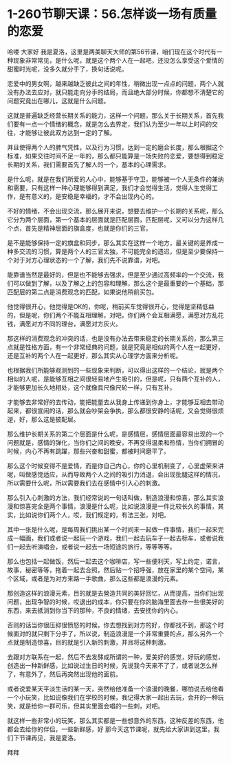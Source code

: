 # 1-260节聊天课：56.怎样谈一场有质量的恋爱

哈喽 大家好 我是夏洛，这里是两美聊天大师的第56节课，咱们现在这个时代有一种现象非常常见，是什么呢，就是这个两个人在一起吧，还没怎么享受这个爱情的甜蜜时光呢，没多久就分手了，换句话说呢。

恋爱中的男女啊，越来越缺乏彼此之间的年性，稍微出现一点点的问题，两个人就没有办法去应对，就只能走向分手的结局，而且绝大部分时候，你都想不清楚它的问题究竟出在哪儿，这就是什么问题。

这就是普遍缺乏经营长期关系的能力，这样一个问题，那么关于长期关系，首先我们要有一点一个情绪的概念，就是怎么去界定，我们认为至少一年以上时间的交往，才能够让彼此双方达到一定的了解。

并且使得两个人的脾气凭性，以及行为习惯，达到一定的磨合长度，那么根据这个标准，如果交往时间不足一年的，那么都只能算是一场失败的恋爱，要想得到稳定长期的关系，我们需要首先了解人的一个，基本的心理需求。

是什么呢，就是在我们所爱的人心中，能够基于守卫，能够被一个人无条件的兼纳和需要，只有这样一种心理能够得到满足，我们才会觉得生活，觉得人生觉得工作，是有意义的，是安稳是幸福的，才不会出现内心的。

不好的情绪，不会出现交流，那么展开来说，想要去维护一个长期的关系呢，那么它分为两个层面，第一个基本的层面就是匹配层面，匹配层呢，又可以分为这样几个点，首先是精神层面的旗盒度，也就是你们的三官。

是不是能够保持一定的旗盒和同步，那么其实在这样一个地方，最关键的是养成一种多交流的习惯，算是两个人的三官太独，不可能完全的遗迟，但是至少要保持一个对于对方心理状态的一个了解，我们先不说靠谱，对吧。

能靠谱当然是最好的，但是也不能够去强求，但是至少通过高频率的一个交流，我们可以做到了解，以及了解之上的包容和理解，那么这个是最重要的一个基础，那匹配层的第二点是消费观念的匹配，如果说他稍前买包。

他觉得很开心，他觉得是OK的，你呢，稍前买车觉得很开心，觉得是坚精低益的，但是呢，你们两个不能互相理解，对吧，你们两个会互相满愿，满愿对方乱花钱，满愿对方不同的理台，满愿对方灰火。

那这样的消费观念的冲突的话，也是没有办法去带来稳定的长期关系的，那么第三点就是性格方面，有一个非常经典的问题，就是究竟是相似的两个人在一起更好，还是互补的两个人在一起更好，那么其实从心理学方面来分析呢。

也根据我们所能够观测到的一些现象来判断，可以得出这样的一个结论，就是两个相似的人呢，是能够互相之间很轻易地产生吸引的，但是呢，只有两个互补的人，才能够更加长久地相处，这个就像具尺像尺轮一样，只有互补。

才能够去非常好的去传动，能把能量去从我身上传递到你身上，才能够互相去带动起来，都很宣闹的话，那么就会吵架会争执，那么都很安静的话呢，又会觉得很烦逆，好，那么这是披配层。

那么维护长期关系的第二个层面是什么呢，是感情层，感情层面最容易出现的一个问题就是，感情的弹化，当你们之间的晚安，不再变得温柔和热情，当你们拥冒的时候，内心不再有跳躍，那些兴奋和甜蜜，都被时间磨平了。

那么这个时候变得不是爱情，而是你自己内心，你的心里机制变了，心里虚荣来讲呢，叫做感觉适应，从而导致两个人之间的吸引力消退，会出现批腿这样的情况，所以需要什么呢，所以需要我们去在感情中引入心的刺激。

那么引入心刺激的方法，我们经常说的一句话叫做，制造浪漫和惊喜，那么其实浪漫和惊喜完全是两个事情，浪漫是什么呢，比如说浪漫是一件比较长久的事情，其实，比如说你们两个人，哎，我们规定的，有法三张，对吧。

其中一张是什么呢，是每周我们挑出某一个时间来一起做一件事情，我们一起来完成一幅画，我们或者说一起玩一个游戏，我们一起去玩车子一起去标车，或者说我们一起去听演唱会，或者说一起去一场短途的旅行，等等等等。

那么也包括一起做饭，然后一起去这个咖啡店，写一些便利天，写上约定，诺言，故事，秘密等等，拖着一起去合照，然后贴一个招呼强，放在家里的某个空间，某个区域，或者是为对方来路一手歌曲，那么这些都是浪漫的元素。

那创造这样的浪漫元素，目的就是去營造共同的美好回忆，从而提高，当你们出现问题，出现争智的时候，哎退出的成本，你只要在你的脑海里面去存一些很美好的东西，来去抵消到你当下的那种，不良的情绪，去安抚你的内心。

否则的话当你很压抑很愤怒的时候，你去想找到对方的好，你都找不到，那这个时候面对的就只剩下分手了，所以说，制造浪漫是一个非常重要的点，那么另外一个点就是制造惊喜，目的就是引入新的刺激，并且将这种刺激。

去跟对方联系在一起，然后不去发酵成所谓的一种，爱美好的感觉，好玩的感觉，创造出一种新鲜感，比如说过生日的时候，先说我今天来不了了，或者说怎么样了，有意外了，然后再突然出现他的面前。

或者说爱某天平淡生活的某一天，突然给他准备一个浪漫的晚餐，哪怕说去给他看一个小玩笑，比如说像我们在学校的时候，我记得大家一起出去玩，会开的一种玩笑，就是给你一群可乐，但其实里面会唱的一些刺，对吧。

就这样一些非常小的玩笑，那么其实都是一些想意外的东西，这种反差的东西，他都会去给你的伴侣，一些新鲜感，好 那今天这节课呢，就先给大家讲到这里，我们下节课再见，我是夏洛。

拜拜